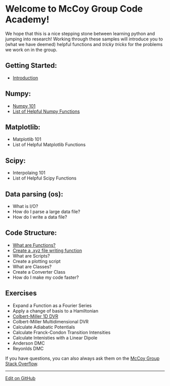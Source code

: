 # Welcome to McCoy Group Code Academy!

We hope that this is a nice stepping stone between learning python and jumping into research! Working through these samples will introduce you to (what we have deemed) helpful functions and _tricky tricks_ for the problems we work on in the group. 

## Getting Started: 
* [Introduction](intro.md)

## Numpy:
* [Numpy 101](numpy101.md)
* [List of Helpful Numpy Functions](numpyfunctions.md)

## Matplotlib:
* Matplotlib 101
* List of Helpful Matplotlib Functions

## Scipy:
* Interpolaing 101
* List of Helpful Scipy Functions

## Data parsing (os):
* What is I/O?
* How do I parse a large data file?
* How do I write a data file?

## Code Structure:
* [What are Functions?](functions.md)
* [Create a .xyz file writing function](xyz_writer.py)
* What are Scripts?
* Create a plotting script
* What are Classes?
* Create a Converter Class
* How do I make my code faster?

## Exercises
* Expand a Function as a Fourier Series
* Apply a change of basis to a Hamiltonian
* [Colbert-Miller 1D DVR](CM_1D.py)
* Colbert-Miller Multidimensional DVR
* Calculate Adiabatic Potentials
* Calculate Franck-Condon Transition Intensities
* Calculate Intenisties with a Linear Dipole
* Anderson DMC
* Reyonlds DMC

If you have questions, you can also always ask them on the [McCoy Group Stack Overflow](https://stackoverflow.com/c/mccoygroup/questions/ask).

---
[Edit on GitHub](https://github.com/McCoyGroup/References/edit/gh-pages/McCoy%20Group%20Code%20Academy/index.md)

